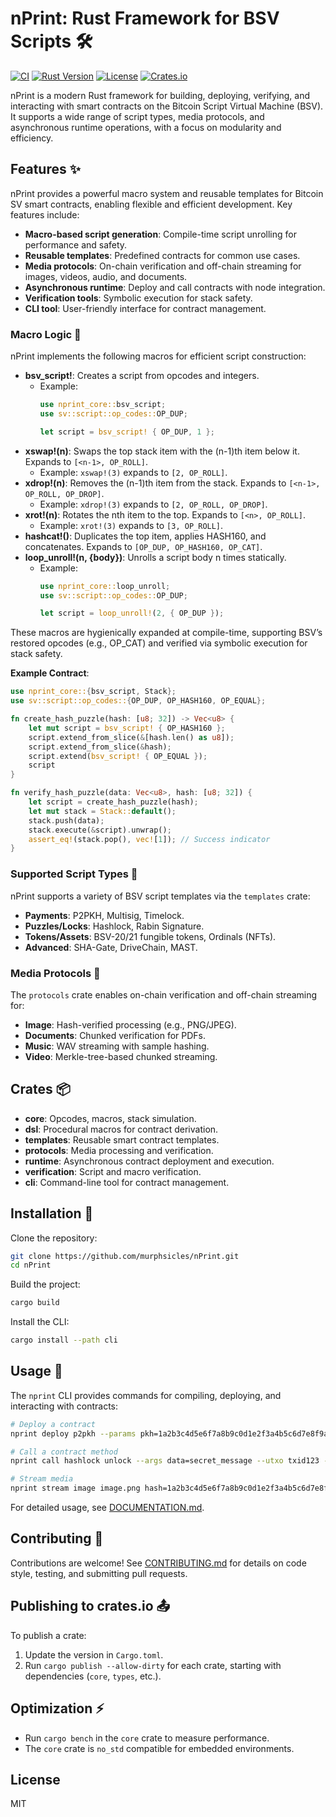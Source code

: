 # nPrint: Rust Framework for BSV Scripts 🛠️

[![CI](https://github.com/murphsicles/nPrint/actions/workflows/ci.yml/badge.svg)](https://github.com/murphsicles/nPrint/actions/workflows/ci.yml)
[![Rust Version](https://img.shields.io/badge/rust-1.81.0%2B-orange)](https://www.rust-lang.org)
[![License](https://img.shields.io/badge/license-MIT-blue)](https://opensource.org/licenses/MIT)
[![Crates.io](https://img.shields.io/crates/v/nprint-core)](https://crates.io/crates/nprint-core)

nPrint is a modern Rust framework for building, deploying, verifying, and interacting with smart contracts on the Bitcoin Script Virtual Machine (BSV). It supports a wide range of script types, media protocols, and asynchronous runtime operations, with a focus on modularity and efficiency.

## Features ✨
nPrint provides a powerful macro system and reusable templates for Bitcoin SV smart contracts, enabling flexible and efficient development. Key features include:

- **Macro-based script generation**: Compile-time script unrolling for performance and safety.
- **Reusable templates**: Predefined contracts for common use cases.
- **Media protocols**: On-chain verification and off-chain streaming for images, videos, audio, and documents.
- **Asynchronous runtime**: Deploy and call contracts with node integration.
- **Verification tools**: Symbolic execution for stack safety.
- **CLI tool**: User-friendly interface for contract management.

### Macro Logic 🧠
nPrint implements the following macros for efficient script construction:

- **bsv_script!**: Creates a script from opcodes and integers.
  - Example:
    ```rust
    use nprint_core::bsv_script;
    use sv::script::op_codes::OP_DUP;

    let script = bsv_script! { OP_DUP, 1 };
    ```
- **xswap!(n)**: Swaps the top stack item with the (n-1)th item below it. Expands to `[<n-1>, OP_ROLL]`.
  - Example: `xswap!(3)` expands to `[2, OP_ROLL]`.
- **xdrop!(n)**: Removes the (n-1)th item from the stack. Expands to `[<n-1>, OP_ROLL, OP_DROP]`.
  - Example: `xdrop!(3)` expands to `[2, OP_ROLL, OP_DROP]`.
- **xrot!(n)**: Rotates the nth item to the top. Expands to `[<n>, OP_ROLL]`.
  - Example: `xrot!(3)` expands to `[3, OP_ROLL]`.
- **hashcat!()**: Duplicates the top item, applies HASH160, and concatenates. Expands to `[OP_DUP, OP_HASH160, OP_CAT]`.
- **loop_unroll!(n, {body})**: Unrolls a script body n times statically.
  - Example:
    ```rust
    use nprint_core::loop_unroll;
    use sv::script::op_codes::OP_DUP;

    let script = loop_unroll!(2, { OP_DUP });
    ```

These macros are hygienically expanded at compile-time, supporting BSV’s restored opcodes (e.g., OP_CAT) and verified via symbolic execution for stack safety.

**Example Contract**:
```rust
use nprint_core::{bsv_script, Stack};
use sv::script::op_codes::{OP_DUP, OP_HASH160, OP_EQUAL};

fn create_hash_puzzle(hash: [u8; 32]) -> Vec<u8> {
    let mut script = bsv_script! { OP_HASH160 };
    script.extend_from_slice(&[hash.len() as u8]);
    script.extend_from_slice(&hash);
    script.extend(bsv_script! { OP_EQUAL });
    script
}

fn verify_hash_puzzle(data: Vec<u8>, hash: [u8; 32]) {
    let script = create_hash_puzzle(hash);
    let mut stack = Stack::default();
    stack.push(data);
    stack.execute(&script).unwrap();
    assert_eq!(stack.pop(), vec![1]); // Success indicator
}
```

### Supported Script Types 📜
nPrint supports a variety of BSV script templates via the `templates` crate:
- **Payments**: P2PKH, Multisig, Timelock.
- **Puzzles/Locks**: Hashlock, Rabin Signature.
- **Tokens/Assets**: BSV-20/21 fungible tokens, Ordinals (NFTs).
- **Advanced**: SHA-Gate, DriveChain, MAST.

### Media Protocols 🎥
The `protocols` crate enables on-chain verification and off-chain streaming for:
- **Image**: Hash-verified processing (e.g., PNG/JPEG).
- **Documents**: Chunked verification for PDFs.
- **Music**: WAV streaming with sample hashing.
- **Video**: Merkle-tree-based chunked streaming.

## Crates 📦
- **core**: Opcodes, macros, stack simulation.
- **dsl**: Procedural macros for contract derivation.
- **templates**: Reusable smart contract templates.
- **protocols**: Media processing and verification.
- **runtime**: Asynchronous contract deployment and execution.
- **verification**: Script and macro verification.
- **cli**: Command-line tool for contract management.

## Installation 🔧
Clone the repository:
```bash
git clone https://github.com/murphsicles/nPrint.git
cd nPrint
```
Build the project:
```bash
cargo build
```
Install the CLI:
```bash
cargo install --path cli
```

## Usage 🚀
The `nprint` CLI provides commands for compiling, deploying, and interacting with contracts:
```bash
# Deploy a contract
nprint deploy p2pkh --params pkh=1a2b3c4d5e6f7a8b9c0d1e2f3a4b5c6d7e8f9a0b --node http://node.example.com

# Call a contract method
nprint call hashlock unlock --args data=secret_message --utxo txid123 --node http://node.example.com

# Stream media
nprint stream image image.png hash=1a2b3c4d5e6f7a8b9c0d1e2f3a4b5c6d7e8f9a0b1c2d3e4f5a6b7c8d9e0f1a2
```

For detailed usage, see [DOCUMENTATION.md](DOCUMENTATION.md).

## Contributing 🤝
Contributions are welcome! See [CONTRIBUTING.md](CONTRIBUTING.md) for details on code style, testing, and submitting pull requests.

## Publishing to crates.io 📤
To publish a crate:
1. Update the version in `Cargo.toml`.
2. Run `cargo publish --allow-dirty` for each crate, starting with dependencies (`core`, `types`, etc.).

## Optimization ⚡
- Run `cargo bench` in the `core` crate to measure performance.
- The `core` crate is `no_std` compatible for embedded environments.

## License
MIT

